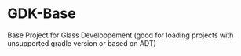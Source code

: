GDK-Base
========

Base Project for Glass Developpement (good for loading projects with unsupported gradle version or based on ADT)
